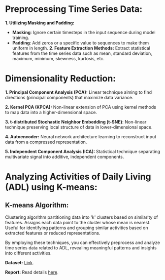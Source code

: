 # Preprocessing Time Series Data:
**1. Utilizing Masking and Padding:**
- **Masking**: Ignore certain timesteps in the input sequence during model training.
- **Padding**: Add zeros or a specific value to sequences to make them uniform in length.
**2. Feature Extraction Methods:**
Extract statistical features from the time series data such as mean, standard deviation, maximum, minimum, skewness, kurtosis, etc.

# Dimensionality Reduction:
**1. Principal Component Analysis (PCA):**
Linear technique aiming to find directions (principal components) that maximize data variance.

**2. Kernel PCA (KPCA):**
Non-linear extension of PCA using kernel methods to map data into a higher-dimensional space.

**3. t-distributed Stochastic Neighbor Embedding (t-SNE):**
Non-linear technique preserving local structure of data in lower-dimensional space.

**4. Autoencoder:**
Neural network architecture learning to reconstruct input data from a compressed representation.

**5. Independent Component Analysis (ICA):**
Statistical technique separating multivariate signal into additive, independent components.

# Analyzing Activities of Daily Living (ADL) using K-means:
## K-means Algorithm:
Clustering algorithm partitioning data into 'k' clusters based on similarity of features.
Assigns each data point to the cluster whose mean is nearest.
Useful for identifying patterns and grouping similar activities based on extracted features or reduced representations.

By employing these techniques, you can effectively preprocess and analyze time series data related to ADL, revealing meaningful patterns and insights into different activities.

**Dataset:** [Link](https://archive.ics.uci.edu/ml/datasets/Dataset+for+ADL+Recognition+with+Wrist-worn+Accelerometer?fbclid=IwAR1ZVJaj_S0W3yB8D1-XSzCrkU1B1n0VF_EKT5K3MO84BErkCv1dCu6rt4A).

**Report:** Read details [here](https://drive.google.com/file/d/1vIoDc4ewXNfHj_y3Mtm9xMpVsbzFqZMU/view?usp=drive_link).
